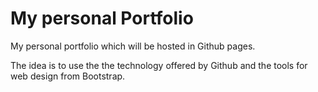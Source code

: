 # My personal Portfolio

My personal portfolio which will be hosted in Github pages. 

The idea is to use the the technology offered by Github and the tools for web design from Bootstrap. 
